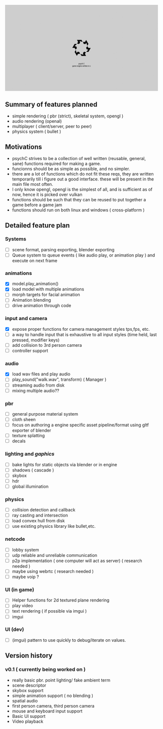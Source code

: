 ![banner.png]( banner.png )

## Summary of features planned

* simple rendering ( pbr (strict), skeletal system, opengl )
* audio rendering (openal)
* multiplayer ( client/server, peer to peer)
* physics system ( bullet )

## Motivations
- psychC strives to be a collection of well written (reusable, general, sane) functions required for making a game.
- funcionns should be as simple as possible, and no simpler.
- there are a lot of functions which do not fit these reqs, they are written temporarily till i figure out a good interface. these will be present in the main file most often.
- I only know opengl, opengl is the simplest of all, and is sufficient as of now, hence it is picked over vulkan
- functions should be such that they can be reused to put together a game before a game jam
- functions should run on both linux and windows ( cross-platform )

## Detailed feature plan

### Systems
- [ ] scene format, parsing exporting, blender exporting
- [ ] Queue system to queue events ( like audio play, or animation play ) and execute on next frame

### animations
- [x] model.play_animation()
- [x] load model with multiple animations
- [ ] morph targets for facial animation
- [ ] Animation blending
- [ ] drive animation through code
  
### input and camera
- [x] expose proper functions for camera management styles tps,fps, etc.
- [ ] a way to handle input that is exhaustive to all input styles (time held, last pressed, modifier keys)
- [ ] add collision to 3rd person camera
- [ ] controller support

### audio
- [x] load wav files and play audio
- [ ] play_sound("walk.wav", transform) ( Manager )
- [ ] streaming audio from disk
- [ ] mixing multiple audio??

### pbr
- [ ] general purpose material system
- [ ] cloth sheen
- [ ] focus on authoring a engine specific asset pipeline/format using gltf exporter of blender
- [ ] texture splatting
- [ ] decals

### lighting and _**gaphics**_
- [ ] bake lights for static objects via blender or in engine
- [ ] shadows ( cascade )
- [ ] skybox
- [ ] hdr
- [ ] global illumination

### physics
- [ ] collision detection and callback
- [ ] ray casting and intersection
- [ ] load convex hull from disk
- [ ] use existing physics library like bullet,etc.

### netcode
- [ ] lobby system
- [ ] udp reliable and unreliable communication
- [ ] p2p implementation ( one computer will act as server) ( research needed )
- [ ] maybe using webrtc ( research needed )
- [ ] maybe voip ?

### UI (in game)
- [ ] Helper functions for 2d textured plane rendering
- [ ] play video
- [ ] text rendering ( if possible via imgui )
- [ ] imgui

### UI (dev)
- [ ] (imgui) pattern to use quickly to debug/iterate on values.

## Version history
### v0.1 ( currently being worked on )
- really basic pbr. point lighting/ fake ambient term
- scene descriptor
- skybox support
- simple animation support ( no blending )
- spatial audio
- first person camera, third person camera
- mouse and keyboard input support
- Basic UI support
- Video playback
